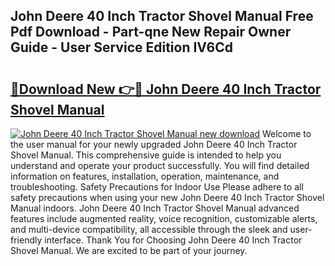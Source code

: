 ## John Deere 40 Inch Tractor Shovel Manual Free Pdf Download - Part-qne New Repair Owner Guide - User Service Edition IV6Cd

# <h2><a href="http://bc9100.oget.top/?id=John+Deere+40+Inch+Tractor+Shovel+Manual">🔗Download New 👉🔴 John Deere 40 Inch Tractor Shovel Manual</a></h2>

[![John Deere 40 Inch Tractor Shovel Manual new download](https://i.imgur.com/5g1atiW.png)](http://bc9100.oget.top/?id=John+Deere+40+Inch+Tractor+Shovel+Manual)
Welcome to the user manual for your newly upgraded John Deere 40 Inch Tractor Shovel Manual. This comprehensive guide is intended to help you understand and operate your product successfully. You will find detailed information on features, installation, operation, maintenance, and troubleshooting. Safety Precautions for Indoor Use Please adhere to all safety precautions when using your new John Deere 40 Inch Tractor Shovel Manual indoors. John Deere 40 Inch Tractor Shovel Manual advanced features include augmented reality, voice recognition, customizable alerts, and multi-device compatibility, all accessible through the sleek and user-friendly interface. Thank You for Choosing John Deere 40 Inch Tractor Shovel Manual. We are excited to be part of your journey.
